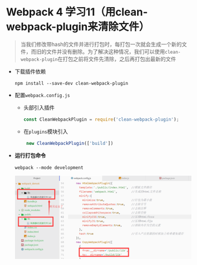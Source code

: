 # Webpack 4 学习11（用clean-webpack-plugin来清除文件）

> 当我们修改带hash的文件并进行打包时，每打包一次就会生成一个新的文件，而旧的文件并没有删除。为了解决这种情况，我们可以使用`clean-webpack-plugin`在打包之前将文件先清除，之后再打包出最新的文件

- 下载插件依赖

  ```
  npm install --save-dev clean-webpack-plugin
  ```

- 配置`webpack.config.js`

  - 头部引入插件

    ```javascript
    const CleanWebpackPlugin = require('clean-webpack-plugin');
    ```

    

  - 在`plugins`模块引入

    ```javascript
     new CleanWebpackPlugin(['build'])
    ```

    


- **运行打包命令**

  `webpack --mode development`

  ![](https://raw.githubusercontent.com/HunterXing/resourse/master/images/20190223132404.png)

